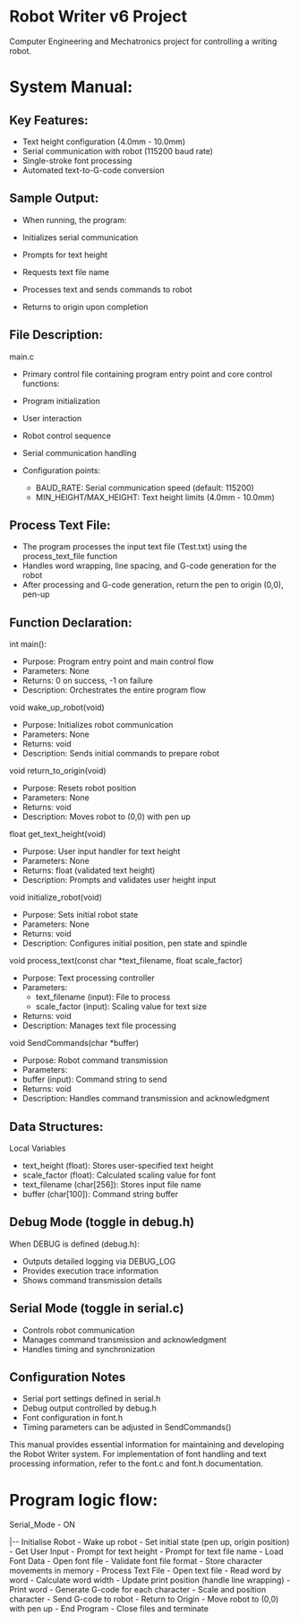 # Robot Writer v6 Project
Computer Engineering and Mechatronics project for controlling a writing robot.



# System Manual:
## Key Features:
  - Text height configuration (4.0mm - 10.0mm)
  - Serial communication with robot (115200 baud rate)
  - Single-stroke font processing
  - Automated text-to-G-code conversion

## Sample Output:
  - When running, the program:

  - Initializes serial communication
  - Prompts for text height
  - Requests text file name
  - Processes text and sends commands to robot
  - Returns to origin upon completion

## File Description:
main.c
  - Primary control file containing program entry point and core control functions:

  - Program initialization
  - User interaction
  - Robot control sequence
  - Serial communication handling

- Configuration points:

  - BAUD_RATE: Serial communication speed (default: 115200)
  - MIN_HEIGHT/MAX_HEIGHT: Text height limits (4.0mm - 10.0mm)

## Process Text File:
  - The program processes the input text file (Test.txt) using the process_text_file function
  - Handles word wrapping, line spacing, and G-code generation for the robot
  - After processing and G-code generation, return the pen to origin (0,0), pen-up 

## Function Declaration:
int main():
  - Purpose: Program entry point and main control flow
  - Parameters: None
  - Returns: 0 on success, -1 on failure
  - Description: Orchestrates the entire program flow

void wake_up_robot(void)
  - Purpose: Initializes robot communication
  - Parameters: None
  - Returns: void
  - Description: Sends initial commands to prepare robot

void return_to_origin(void)
  - Purpose: Resets robot position
  - Parameters: None
  - Returns: void
  - Description: Moves robot to (0,0) with pen up

float get_text_height(void)
  - Purpose: User input handler for text height
  - Parameters: None
  - Returns: float (validated text height)
  - Description: Prompts and validates user height input

void initialize_robot(void)
  - Purpose: Sets initial robot state
  - Parameters: None
  - Returns: void
  - Description: Configures initial position, pen state and spindle

void process_text(const char *text_filename, float scale_factor)
  - Purpose: Text processing controller
  - Parameters:
    - text_filename (input): File to process
    - scale_factor (input): Scaling value for text size
  - Returns: void
  - Description: Manages text file processing

void SendCommands(char *buffer)
  - Purpose: Robot command transmission
  - Parameters:
   - buffer (input): Command string to send
  - Returns: void
  - Description: Handles command transmission and acknowledgment

## Data Structures:
Local Variables
  - text_height (float): Stores user-specified text height
  - scale_factor (float): Calculated scaling value for font
  - text_filename (char[256]): Stores input file name
  - buffer (char[100]): Command string buffer

## Debug Mode (toggle in debug.h)
When DEBUG is defined (debug.h):
  - Outputs detailed logging via DEBUG_LOG
  - Provides execution trace information
  - Shows command transmission details

## Serial Mode (toggle in serial.c)
  - Controls robot communication
  - Manages command transmission and acknowledgment
  - Handles timing and synchronization

## Configuration Notes
  - Serial port settings defined in serial.h
  - Debug output controlled by debug.h
  - Font configuration in font.h
  - Timing parameters can be adjusted in SendCommands()

This manual provides essential information for maintaining and developing the Robot Writer system. For implementation of font handling and text processing information, refer to the font.c and font.h documentation.

# Program logic flow:
Serial_Mode - ON

|-- Initialise Robot
        - Wake up robot
        - Set initial state (pen up, origin position)
    - Get User Input
        - Prompt for text height
        - Prompt for text file name
    - Load Font Data
        - Open font file
        - Validate font file format
        - Store character movements in memory
    - Process Text File
        - Open text file
        - Read word by word
           - Calculate word width
              - Update print position (handle line wrapping)
              - Print word
                    - Generate G-code for each character
                    - Scale and position character
                    - Send G-code to robot
    - Return to Origin
        - Move robot to (0,0) with pen up
    - End Program
        - Close files and terminate

